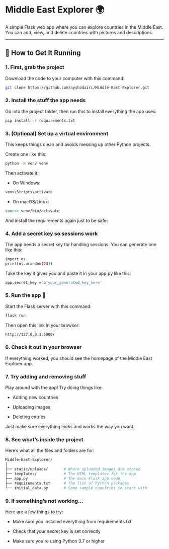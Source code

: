 # Middle East Explorer 🌍

A simple Flask web app where you can explore countries in the Middle East. You can add, view, and delete countries with pictures and descriptions.

---

## 🚀 How to Get It Running

### 1. First, grab the project

Download the code to your computer with this command:

```bash
git clone https://github.com/ayshadairi/Middle-East-Explorer.git
```

### 2. Install the stuff the app needs
Go into the project folder, then run this to install everything the app uses:
```bash
pip install -r requirements.txt
```

### 3. (Optional) Set up a virtual environment
This keeps things clean and avoids messing up other Python projects.

Create one like this:
```bash
python -m venv venv
```
Then activate it:
* On Windows:
```bash
venv\Scripts\activate
```
* On macOS/Linux:
```bash
source venv/bin/activate
```
And install the requirements again just to be safe:

### 4. Add a secret key so sessions work
The app needs a secret key for handling sessions. You can generate one like this:
```bash
import os
print(os.urandom(24))
```
Take the key it gives you and paste it in your app.py like this:
```bash
app.secret_key = b'your_generated_key_here'
```
### 5. Run the app 🎉
Start the Flask server with this command:
```bash
flask run
```
Then open this link in your browser:
```bash
http://127.0.0.1:5000/
```
### 6. Check it out in your browser
If everything worked, you should see the homepage of the Middle East Explorer app.

### 7. Try adding and removing stuff
Play around with the app! Try doing things like:

* Adding new countries

* Uploading images

* Deleting entries

Just make sure everything looks and works the way you want.

### 8. See what’s inside the project
Here’s what all the files and folders are for:
```bash
Middle-East-Explorer/
│
├── static/uploads/       # Where uploaded images are stored
├── templates/            # The HTML templates for the app
├── app.py                # The main Flask app code
├── requirements.txt      # The list of Python packages
└── initial_data.py       # Some sample countries to start with
```
### 9. If something’s not working...
Here are a few things to try:

* Make sure you installed everything from requirements.txt

* Check that your secret key is set correctly

* Make sure you're using Python 3.7 or higher


